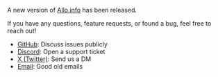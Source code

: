 A new version of [Allo.info](https://allo.info) has been released.

If you have any questions, feature requests, or found a bug, feel free to reach out!

- [GitHub](https://github.com/supeer-io/allo-releases/issues): Discuss issues publicly
- [Discord](https://discord.gg/VnxgAGepBm): Open a support ticket 
- [X (Twitter)](https://twitter.com/alloinfo): Send us a DM
- [Email](mailto:feedback@allo.info): Good old emails
